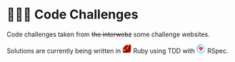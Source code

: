 # 👨🏻‍💻 Code Challenges

Code challenges taken from ~~the interwebz~~ some challenge websites.

Solutions are currently being written in
<img src="https://raw.githubusercontent.com/devicons/devicon/master/icons/ruby/ruby-original.svg" height="20"> Ruby
using TDD with
<img src="https://raw.githubusercontent.com/devicons/devicon/master/icons/rspec/rspec-original.svg" height="20"> RSpec.
